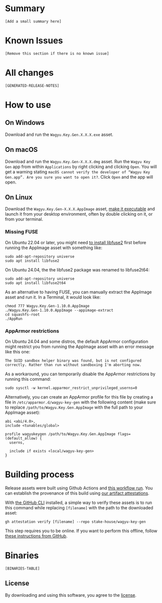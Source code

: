 [comment]: <> (This is a comment, it will not be included in the final release notes.)
[comment]: <> (This template will be used to automatically generate release notes with the ci-build workflow.)
[comment]: <> (The following values will be automatically replaced with generated content from the workflow.)
[comment]: <> (`[GENERATED-RELEASE-NOTES]`: Replaced with the GitHub generated release notes.)
[comment]: <> (`[WORKFLOW-URL]`: Replaced with the link to the workflow that generated the build.)
[comment]: <> (`[BINARIES-TABLE]`: Replaced with the a markdown formatted table with a link to each binary download.)

# Summary

`[Add a small summary here]`

# Known Issues

`[Remove this section if there is no known issue]`

# All changes

`[GENERATED-RELEASE-NOTES]`

# How to use

## On Windows

Download and run the `Wagyu.Key.Gen.X.X.X.exe` asset.

## On macOS

Download and run the `Wagyu.Key.Gen-X.X.X.dmg` asset.  Run the `Wagyu Key Gen` app from within `Applications` by right clicking and clicking `Open`.  You will get a warning stating `macOS cannot verify the developer of “Wagyu Key Gen.app”. Are you sure you want to open it?`.  Click `Open` and the app will open.

## On Linux

Download the `Wagyu.Key.Gen-X.X.X.AppImage` asset, [make it executable](https://itsfoss.com/use-appimage-linux/) and launch it from your desktop environment, often by double clicking on it, or from your terminal.

### Missing FUSE

On Ubuntu 22.04 or later, you might need [to install libfuse2](https://github.com/AppImage/AppImageKit/wiki/FUSE) first before running the AppImage asset with something like:

```
sudo add-apt-repository universe
sudo apt install libfuse2
```

On Ubuntu 24.04, the the libfuse2 package was renamed to libfuse2t64:

```
sudo add-apt-repository universe
sudo apt install libfuse2t64
```

As an alternative to having FUSE, you can manually extract the AppImage asset and run it. In a Terminal, it would look like:

```
chmod 777 Wagyu.Key.Gen-1.10.0.AppImage
./Wagyu.Key.Gen-1.10.0.AppImage --appimage-extract
cd squashfs-root
./AppRun
```

### AppArmor restrictions

On Ubuntu 24.04 and some distros, the default AppArmor configuration might restrict you from running the AppImage asset with an error message like this one:

```
The SUID sandbox helper binary was found, but is not configured correctly. Rather than run without sandboxing I'm aborting now.
```

As a workaround, you can temporarily disable the AppArmor restrictions by running this command:

```
sudo sysctl -w kernel.apparmor_restrict_unprivileged_userns=0
```

Alternatively, you can create an AppArmor profile for this file by creating a file in `/etc/apparmor.d/wagyu-key-gen` with the following content (make sure to replace `/path/to/Wagyu.Key.Gen.AppImage` with the full path to your AppImage asset):

```
abi <abi/4.0>,
include <tunables/global>

profile wagyukeygen /path/to/Wagyu.Key.Gen.AppImage flags=(default_allow) {
  userns,

  include if exists <local/wagyu-key-gen>
}
```

# Building process

Release assets were built using Github Actions and [this workflow run](`[WORKFLOW-RUN-URL]`). You can establish the provenance of this build using [our artifact attestations](https://github.com/stake-house/wagyu-key-gen/attestations).

With [the GitHub CLI](https://cli.github.com/) installed, a simple way to verify these assets is to run this command while replacing `[filename]` with the path to the downloaded asset:

```console
gh attestation verify [filename] --repo stake-house/wagyu-key-gen
```

This step requires you to be online. If you want to perform this offline, follow [these instructions from GitHub](https://docs.github.com/en/actions/security-for-github-actions/using-artifact-attestations/verifying-attestations-offline).

# Binaries

`[BINARIES-TABLE]`

## License

By downloading and using this software, you agree to the [license](LICENSE).